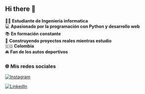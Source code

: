## Hi there 👋

:student: **Estudiante de Ingenieria informatica**  
:computer: **Apasionado por la programación con Python y desarrollo web**  
:books: **En formación constante**  
:rocket: **Construyendo proyectos reales mientras estudio**  
🇨🇴 **Colombia**  
:oncoming_automobile: **Fan de los autos deportivos**

### 🌐 Mis redes sociales

[![Instagram](https://img.shields.io/badge/Instagram-%23E4405F.svg?style=for-the-badge&logo=Instagram&logoColor=white)](https://www.instagram.com/s.mndz098/)

[![LinkedIn](https://img.shields.io/badge/LinkedIn-%230077B5.svg?style=for-the-badge&logo=linkedin&logoColor=white)](https://www.linkedin.com/in/samuel-mendoza-45603b325/)